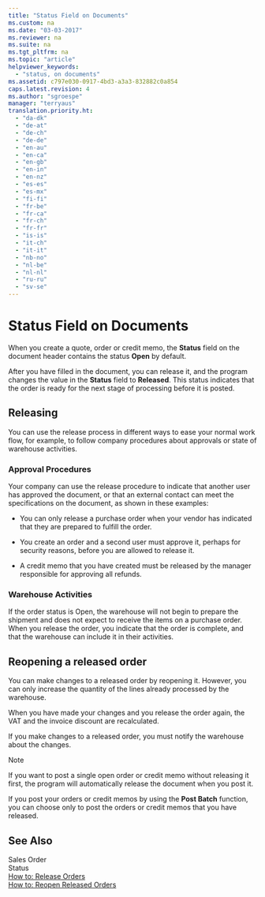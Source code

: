 ```yaml
---
title: "Status Field on Documents"
ms.custom: na
ms.date: "03-03-2017"
ms.reviewer: na
ms.suite: na
ms.tgt_pltfrm: na
ms.topic: "article"
helpviewer_keywords: 
  - "status, on documents"
ms.assetid: c797e030-0917-4bd3-a3a3-832882c0a854
caps.latest.revision: 4
ms.author: "sgroespe"
manager: "terryaus"
translation.priority.ht: 
  - "da-dk"
  - "de-at"
  - "de-ch"
  - "de-de"
  - "en-au"
  - "en-ca"
  - "en-gb"
  - "en-in"
  - "en-nz"
  - "es-es"
  - "es-mx"
  - "fi-fi"
  - "fr-be"
  - "fr-ca"
  - "fr-ch"
  - "fr-fr"
  - "is-is"
  - "it-ch"
  - "it-it"
  - "nb-no"
  - "nl-be"
  - "nl-nl"
  - "ru-ru"
  - "sv-se"
---
```

# Status Field on Documents
When you create a quote, order or credit memo, the **Status** field on the document header contains the status **Open** by default.  
  
 After you have filled in the document, you can release it, and the program changes the value in the **Status** field to **Released**. This status indicates that the order is ready for the next stage of processing before it is posted.  
  
## Releasing  
 You can use the release process in different ways to ease your normal work flow, for example, to follow company procedures about approvals or state of warehouse activities.  
  
### Approval Procedures  
 Your company can use the release procedure to indicate that another user has approved the document, or that an external contact can meet the specifications on the document, as shown in these examples:  
  
-   You can only release a purchase order when your vendor has indicated that they are prepared to fulfill the order.  
  
-   You create an order and a second user must approve it, perhaps for security reasons, before you are allowed to release it.  
  
-   A credit memo that you have created must be released by the manager responsible for approving all refunds.  
  
### Warehouse Activities  
 If the order status is Open, the warehouse will not begin to prepare the shipment and does not expect to receive the items on a purchase order. When you release the order, you indicate that the order is complete, and that the warehouse can include it in their activities.  
  
## Reopening a released order  
 You can make changes to a released order by reopening it. However, you can only increase the quantity of the lines already processed by the warehouse.  
  
 When you have made your changes and you release the order again, the VAT and the invoice discount are recalculated.  
  
 If you make changes to a released order, you must notify the warehouse about the changes.  
  
> [!NOTE]  
>  If you want to post a single open order or credit memo without releasing it first, the program will automatically release the document when you post it.  
>   
>  If you post your orders or credit memos by using the **Post Batch** function, you can choose only to post the orders or credit memos that you have released.  
  
## See Also  
 Sales Order   
 Status   
 [How to: Release Orders](../DesignAndEngineering/how-to-release-orders.md)   
 [How to: Reopen Released Orders](../DesignAndEngineering/how-to-reopen-released-orders.md)